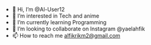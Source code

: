 - 👋 Hi, I’m @Al-User12
- 👀 I’m interested in Tech and anime
- 🌱 I’m currently learning Programming
- 💞️ I’m looking to collaborate on Instagram @yaelahfik
- 📫 How to reach me alfikrikm2@gmail.com

<!---
Al-User12/Al-User12 is a ✨ special ✨ repository because its `README.md` (this file) appears on your GitHub profile.
You can click the Preview link to take a look at your changes.
--->
